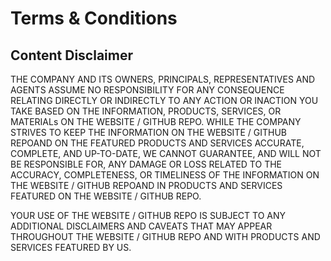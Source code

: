 # Terms & Conditions

## Content Disclaimer

THE COMPANY AND ITS OWNERS, PRINCIPALS, REPRESENTATIVES AND AGENTS ASSUME NO RESPONSIBILITY FOR ANY CONSEQUENCE RELATING DIRECTLY OR INDIRECTLY TO ANY ACTION OR INACTION YOU TAKE BASED ON THE INFORMATION, PRODUCTS, SERVICES, OR MATERIALs ON THE WEBSITE / GITHUB REPO. WHILE THE COMPANY STRIVES TO KEEP THE INFORMATION ON THE WEBSITE / GITHUB REPOAND ON THE FEATURED PRODUCTS AND SERVICES ACCURATE, COMPLETE, AND UP-TO-DATE, WE CANNOT GUARANTEE, AND WILL NOT BE RESPONSIBLE FOR, ANY DAMAGE OR LOSS RELATED TO THE ACCURACY, COMPLETENESS, OR TIMELINESS OF THE INFORMATION ON THE WEBSITE / GITHUB REPOAND IN PRODUCTS AND SERVICES FEATURED ON THE WEBSITE / GITHUB REPO. 

YOUR USE OF THE WEBSITE / GITHUB REPO IS SUBJECT TO ANY ADDITIONAL DISCLAIMERS AND CAVEATS THAT MAY APPEAR THROUGHOUT THE WEBSITE / GITHUB REPO AND WITH PRODUCTS AND SERVICES FEATURED BY US.